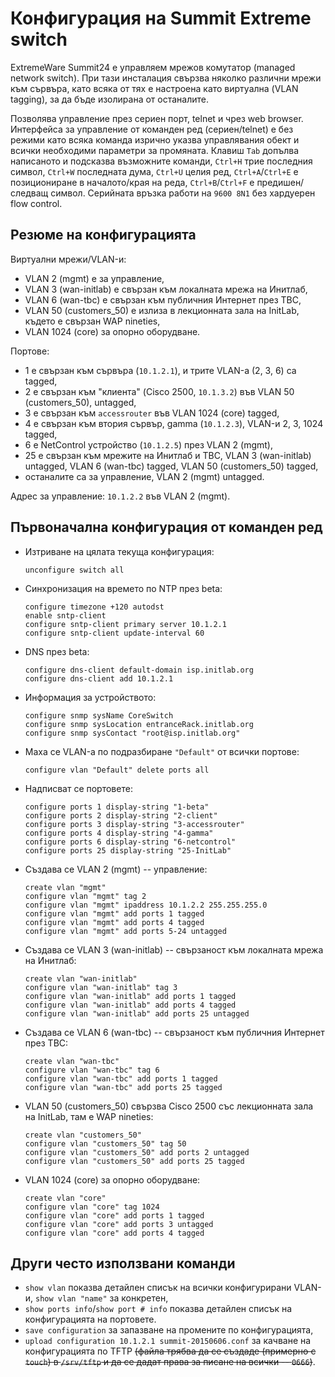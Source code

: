 # Конфигурация на Summit Extreme switch

ExtremeWare Summit24 е управляем мрежов комутатор (managed network switch). При тази инсталация свързва няколко различни мрежи към сървъра, като всяка от тях е настроена като виртуална (VLAN tagging), за да бъде изолирана от останалите.

Позволява управление през сериен порт, telnet и чрез web browser. Интерфейса за управление от команден ред (сериен/telnet) е без режими като всяка команда изрично указва управлявания обект и всички необходими параметри за промяната. Клавиш `Tab` допълва написаното и подсказва възможните команди, `Ctrl+H` трие последния символ, `Ctrl+W` последната дума, `Ctrl+U` целия ред, `Ctrl+A`/`Ctrl+E` е позициониране в началото/края на реда, `Ctrl+B`/`Ctrl+F` е предишен/следващ символ. Серийната връзка работи на `9600 8N1` без хардуерен flow control.

## Резюме на конфигурацията

Виртуални мрежи/VLAN-и:

  * VLAN 2 (mgmt) е за управление,
  * VLAN 3 (wan-initlab) е свързан към локалната мрежа на Инитлаб,
  * VLAN 6 (wan-tbc) е свързан към публичния Интернет през TBC,
  * VLAN 50 (customers_50) е излиза в лекционната зала на InitLab, където е свързан WAP nineties,
  * VLAN 1024 (core) за опорно оборудване.

Портове:

  * 1 е свързан към сървъра (`10.1.2.1`), и трите VLAN-а (2, 3, 6) са tagged,
  * 2 е свързан към "клиента" (Cisco 2500, `10.1.3.2`) във VLAN 50 (customers_50), untagged,
  * 3 е свързан към `accessrouter` във VLAN 1024 (core) tagged,
  * 4 е свързан към втория сървър, gamma (`10.1.2.3`), VLAN-и 2, 3, 1024 tagged,
  * 6 e NetControl устройство (`10.1.2.5`) през VLAN 2 (mgmt),
  * 25 е свързан към мрежите на Инитлаб и TBC, VLAN 3 (wan-initlab) untagged, VLAN 6 (wan-tbc) tagged, VLAN 50 (customers_50) tagged,
  * останалите са за управление, VLAN 2 (mgmt) untagged.

Адрес за управление: `10.1.2.2` във VLAN 2 (mgmt).

## Първоначална конфигурация от команден ред

  * Изтриване на цялата текуща конфигурация:

        unconfigure switch all

  * Синхронизация на времето по NTP през beta:

        configure timezone +120 autodst
        enable sntp-client
        configure sntp-client primary server 10.1.2.1
        configure sntp-client update-interval 60

  * DNS през beta:

        configure dns-client default-domain isp.initlab.org
        configure dns-client add 10.1.2.1

  * Информация за устройството:

        configure snmp sysName CoreSwitch
        configure snmp sysLocation entranceRack.initlab.org
        configure snmp sysContact "root@isp.initlab.org"

  * Маха се VLAN-а по подразбиране `"Default"` от всички портове:

        configure vlan "Default" delete ports all

  * Надписват се портовете:

        configure ports 1 display-string "1-beta"
        configure ports 2 display-string "2-client"
        configure ports 3 display-string "3-accessrouter"
        configure ports 4 display-string "4-gamma"
        configure ports 6 display-string "6-netcontrol"
        configure ports 25 display-string "25-InitLab"

  * Създава се VLAN 2 (mgmt) -- управление:

        create vlan "mgmt"
        configure vlan "mgmt" tag 2
        configure vlan "mgmt" ipaddress 10.1.2.2 255.255.255.0
        configure vlan "mgmt" add ports 1 tagged
        configure vlan "mgmt" add ports 4 tagged
        configure vlan "mgmt" add ports 5-24 untagged

  * Създава се VLAN 3 (wan-initlab) -- свързаност към локалната мрежа на Инитлаб:

        create vlan "wan-initlab"
        configure vlan "wan-initlab" tag 3
        configure vlan "wan-initlab" add ports 1 tagged
        configure vlan "wan-initlab" add ports 4 tagged
        configure vlan "wan-initlab" add ports 25 untagged

  * Създава се VLAN 6 (wan-tbc) -- свързаност към публичния Интернет през TBC:

        create vlan "wan-tbc"
        configure vlan "wan-tbc" tag 6
        configure vlan "wan-tbc" add ports 1 tagged
        configure vlan "wan-tbc" add ports 25 tagged

  * VLAN 50 (customers_50) свързва Cisco 2500 със лекционната зала на InitLab, там е WAP nineties:

        create vlan "customers_50"
        configure vlan "customers_50" tag 50
        configure vlan "customers_50" add ports 2 untagged
        configure vlan "customers_50" add ports 25 tagged

  * VLAN 1024 (core) за опорно оборудване:

        create vlan "core"
        configure vlan "core" tag 1024
        configure vlan "core" add ports 1 tagged
        configure vlan "core" add ports 3 untagged
        configure vlan "core" add ports 4 tagged

## Други често използвани команди

  * `show vlan` показва детайлен списък на всички конфигурирани VLAN-и, `show vlan "name"` за конкретен,
  * `show ports info`/`show port # info` показва детайлен списък на конфигурацията на портовете.
  * `save configuration` за запазване на промените по конфигурацията,
  * `upload configuration 10.1.2.1 summit-20150606.conf` за качване на конфигурацията по TFTP ~~(файла трябва да се създаде (примерно с `touch`) в `/srv/tftp` и да се дадат права за писане на всички -- `0666`)~~.
